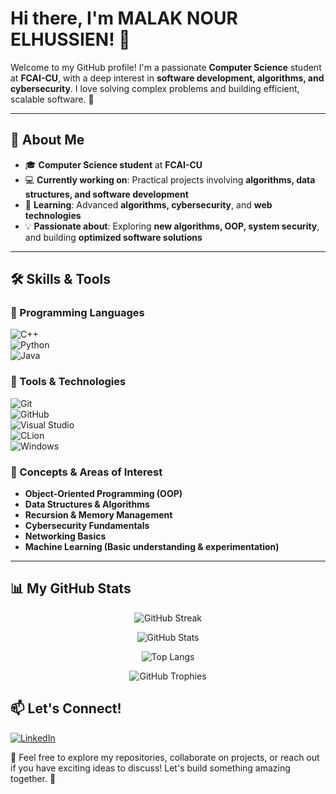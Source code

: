 # Hi there, I'm MALAK NOUR ELHUSSIEN! 👋  

Welcome to my GitHub profile! I'm a passionate **Computer Science** student at **FCAI-CU**, with a deep interest in **software development, algorithms, and cybersecurity**. I love solving complex problems and building efficient, scalable software. 🚀  

---

## 🚀 About Me  
- 🎓 **Computer Science student** at **FCAI-CU**  
- 💻 **Currently working on**: Practical projects involving **algorithms, data structures, and software development**  
- 🌱 **Learning**: Advanced **algorithms, cybersecurity**, and **web technologies**  
- 💡 **Passionate about**: Exploring **new algorithms, OOP, system security**, and building **optimized software solutions**  

---

## 🛠️ Skills & Tools  

### 🔹 Programming Languages  
![C++](https://img.shields.io/badge/-C%2B%2B-00599C?style=flat&logo=c%2B%2B&logoColor=white)  
![Python](https://img.shields.io/badge/-Python-3776AB?style=flat&logo=python&logoColor=white)  
![Java](https://img.shields.io/badge/-Java-007396?style=flat&logo=java&logoColor=white)  

### 🔹 Tools & Technologies  
![Git](https://img.shields.io/badge/-Git-F05032?style=flat&logo=git&logoColor=white)  
![GitHub](https://img.shields.io/badge/-GitHub-181717?style=flat&logo=github&logoColor=white)  
![Visual Studio](https://img.shields.io/badge/-Visual%20Studio-5C2D91?style=flat&logo=visual-studio&logoColor=white)  
![CLion](https://img.shields.io/badge/-CLion-000000?style=flat&logo=clion&logoColor=white)  
![Windows](https://img.shields.io/badge/-Windows-0078D6?style=flat&logo=windows&logoColor=white)  

### 🔹 Concepts & Areas of Interest  
- **Object-Oriented Programming (OOP)**  
- **Data Structures & Algorithms**  
- **Recursion & Memory Management**  
- **Cybersecurity Fundamentals**  
- **Networking Basics**  
- **Machine Learning (Basic understanding & experimentation)**  

---
## 📊 My GitHub Stats  

<div align="center">  

![GitHub Streak](https://streak-stats.demolab.com?user=Malaknourr&theme=radical&hide_border=true&date_format=j%20M%5B%20Y%5D)  

![GitHub Stats](https://github-readme-stats.vercel.app/api?username=Malaknourr&show_icons=true&theme=radical&hide_border=true&count_private=true)  

![Top Langs](https://github-readme-stats.vercel.app/api/top-langs/?username=Malaknourr&layout=compact&theme=radical&hide_border=true)  

![GitHub Trophies](https://github-profile-trophy.vercel.app/?username=Malaknourr&theme=radical&no-frame=true&column=4)  

</div>  


## 📫 Let's Connect!  
[![LinkedIn](https://img.shields.io/badge/-LinkedIn-0A66C2?style=flat&logo=linkedin&logoColor=white)](https://www.linkedin.com/in/malak-nourelhussien)  

🚀 Feel free to explore my repositories, collaborate on projects, or reach out if you have exciting ideas to discuss! Let's build something amazing together. 🤝  
